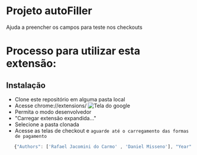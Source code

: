 # Projeto autoFiller
Ajuda a preencher os campos para teste nos checkouts

# Processo para utilizar esta extensão:

## Instalação

* Clone este repositório em alguma pasta local
* Acesse chrome://extensions/
![Tela do google](http://www.edivaldobrito.com.br/wp-content/uploads/2015/08/integrar-o-xtreme-download-manager-1.png "Tela do extensions")
* Permita o modo desenvolvedor 
* "Carregar extensão expandida…"
* Selecione a pasta clonada
* Acesse as telas de checkout e `aguarde até o carregamento das formas de pagamento `

```js
   {"Authors": ['Rafael Jacomini do Carmo' , 'Daniel Misseno'], "Year": 2017, "CPR": "MIT"}
```
